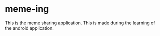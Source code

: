 # meme-ing
This is the meme sharing application. This is made during the learning of the android application.
